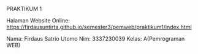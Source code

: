 PRAKTIKUM 1

Halaman Website Online: https://firdausuntirta.github.io/semester3/pemweb/praktikum1/index.html

Nama: Firdaus Satrio Utomo
Nim: 3337230039
Kelas: A(Pemrograman WEB)
